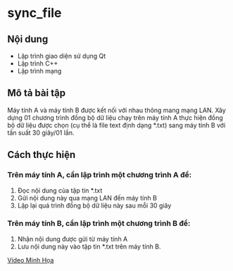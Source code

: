 # sync_file
## Nội dung

- Lập trình giao diện sử dụng Qt
- Lập trình C++
- Lập trình mạng

## Mô tả bài tập

Máy tính A và máy tính B được kết nối với nhau thông mang mạng LAN. Xây dựng 01 chương trình đồng bộ dữ liệu chạy trên máy tính A thực hiện đồng bộ dữ liệu được chọn (cụ thể là file text định dạng *.txt) sang máy tính B với tần suất 30 giây/01 lần.

## Cách thực hiện

### Trên máy tính A, cần lập trình một chương trình A để:

1. Đọc nội dung của tập tin *.txt
2. Gửi nội dung này qua mạng LAN đến máy tính B
3. Lặp lại quá trình đồng bộ dữ liệu này sau mỗi 30 giây

### Trên máy tính B, cần lập trình một chương trình B để:
1. Nhận nội dung được gửi từ máy tính A
2. Lưu nội dung này vào tập tin *.txt trên máy tính B. 

[Video Minh Họa](https://drive.google.com/file/d/1g6ysbrnBnXxenAfcHoKcFRjaChAkRcWP/view)
